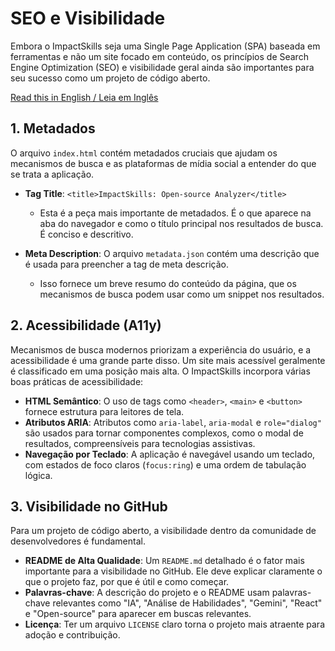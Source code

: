 # SEO e Visibilidade

Embora o ImpactSkills seja uma Single Page Application (SPA) baseada em ferramentas e não um site focado em conteúdo, os princípios de Search Engine Optimization (SEO) e visibilidade geral ainda são importantes para seu sucesso como um projeto de código aberto.

[Read this in English / Leia em Inglês](./SEO.md)

## 1. Metadados

O arquivo `index.html` contém metadados cruciais que ajudam os mecanismos de busca e as plataformas de mídia social a entender do que se trata a aplicação.

- **Tag Title**: `<title>ImpactSkills: Open-source Analyzer</title>`
  - Esta é a peça mais importante de metadados. É o que aparece na aba do navegador e como o título principal nos resultados de busca. É conciso e descritivo.

- **Meta Description**: O arquivo `metadata.json` contém uma descrição que é usada para preencher a tag de meta descrição.
  - Isso fornece um breve resumo do conteúdo da página, que os mecanismos de busca podem usar como um snippet nos resultados.

## 2. Acessibilidade (A11y)

Mecanismos de busca modernos priorizam a experiência do usuário, e a acessibilidade é uma grande parte disso. Um site mais acessível geralmente é classificado em uma posição mais alta. O ImpactSkills incorpora várias boas práticas de acessibilidade:

- **HTML Semântico**: O uso de tags como `<header>`, `<main>` e `<button>` fornece estrutura para leitores de tela.
- **Atributos ARIA**: Atributos como `aria-label`, `aria-modal` e `role="dialog"` são usados para tornar componentes complexos, como o modal de resultados, compreensíveis para tecnologias assistivas.
- **Navegação por Teclado**: A aplicação é navegável usando um teclado, com estados de foco claros (`focus:ring`) e uma ordem de tabulação lógica.

## 3. Visibilidade no GitHub

Para um projeto de código aberto, a visibilidade dentro da comunidade de desenvolvedores é fundamental.

- **README de Alta Qualidade**: Um `README.md` detalhado é o fator mais importante para a visibilidade no GitHub. Ele deve explicar claramente o que o projeto faz, por que é útil e como começar.
- **Palavras-chave**: A descrição do projeto e o README usam palavras-chave relevantes como "IA", "Análise de Habilidades", "Gemini", "React" e "Open-source" para aparecer em buscas relevantes.
- **Licença**: Ter um arquivo `LICENSE` claro torna o projeto mais atraente para adoção e contribuição.
